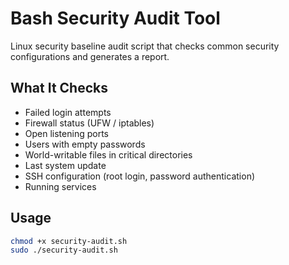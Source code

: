 # Bash Security Audit Tool

Linux security baseline audit script that checks common security configurations and generates a report.

##  What It Checks
- Failed login attempts  
- Firewall status (UFW / iptables)  
- Open listening ports  
- Users with empty passwords  
- World-writable files in critical directories  
- Last system update  
- SSH configuration (root login, password authentication)  
- Running services  

##  Usage
```bash
chmod +x security-audit.sh
sudo ./security-audit.sh
